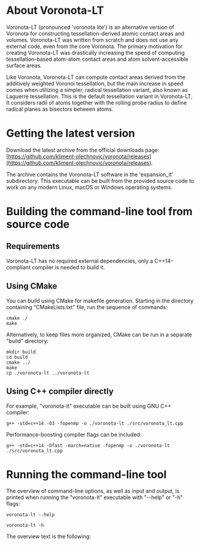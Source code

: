 # About Voronota-LT

Voronota-LT (pronounced 'voronota lite') is an alternative version of Voronota for constructing tessellation-derived atomic contact areas and volumes.
Voronota-LT was written from scratch and does not use any external code, even from the core Voronota.
The primary motivation for creating Voronota-LT was drastically increasing the speed of computing tessellation-based atom-atom contact areas and atom solvent-accessible surface areas.

Like Voronota, Voronota-LT can compute contact areas derived from the additively weighted Voronoi tessellation,
but the main increase in speed comes when utilizing a simpler, radical tessellation variant, also known as Laguerre tessellation.
This is the default tessellation variant in Voronota-LT. It considers radii of atoms together with the rolling probe radius to define radical planes as bisectors between atoms.

# Getting the latest version

Download the latest archive from the official downloads page:
[https://github.com/kliment-olechnovic/voronota/releases](https://github.com/kliment-olechnovic/voronota/releases).

The archive contains the Voronota-LT software in the 'expansion_lt' subdirectory.
This executable can be built from the provided
source code to work on any modern Linux, macOS or Windows operating systems.

# Building the command-line tool from source code

## Requirements

Voronota-LT has no required external dependencies, only
a C++14-compliant compiler is needed to build it.

## Using CMake

You can build using CMake for makefile generation.
Starting in the directory containing "CMakeLists.txt" file,
run the sequence of commands:

    cmake ./
    make

Alternatively, to keep files more organized, CMake can be run in a separate "build" directory:

    mkdir build
    cd build
    cmake ../
    make
    cp ./voronota-lt ../voronota-lt

## Using C++ compiler directly

For example, "voronota-lt" executable can be built using GNU C++ compiler:

    g++ -std=c++14 -O3 -fopenmp -o ./voronota-lt ./src/voronota_lt.cpp

Performance-boosting compiler flags can be included:

    g++ -std=c++14 -Ofast -march=native -fopenmp -o ./voronota-lt ./src/voronota_lt.cpp

# Running the command-line tool

The overview of command-line options, as well as input and output, is printed when running the "voronota-lt" executable with "--help" or "-h" flags:

    voronota-lt --help
    
    voronota-lt -h

The overview text is the following:

